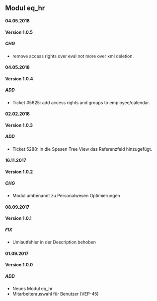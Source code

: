 ## Modul eq_hr

#### 04.05.2018
#### Version 1.0.5
##### CHG
- remove access rights over eval not more over xml deletion.

#### 04.05.2018
#### Version 1.0.4
##### ADD
- Ticket #5625: add access rights and groups to employee/calendar.

#### 02.02.2018
#### Version 1.0.3
##### ADD
- Ticket 5288: In die Spesen Tree View das Referenzfeld hinzugefügt.

#### 16.11.2017
#### Version 1.0.2
##### CHG
- Modul umbenannt zu Personalwesen Optimierungen

#### 08.09.2017
#### Version 1.0.1
##### FIX
- Umlautfehler in der Description behoben

#### 01.09.2017
#### Version 1.0.0
##### ADD
- Neues Modul eq_hr
- Mitarbeiterauswahl für Benutzer (VEP-45)
